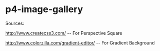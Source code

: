 p4-image-gallery
================


Sources:

http://www.createcss3.com/ -- For Perspective Square

http://www.colorzilla.com/gradient-editor/ -- For Gradient Background
